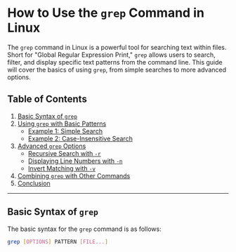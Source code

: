 # How to Use the `grep` Command in Linux

The `grep` command in Linux is a powerful tool for searching text within files. Short for "Global Regular Expression Print," `grep` allows users to search, filter, and display specific text patterns from the command line. This guide will cover the basics of using `grep`, from simple searches to more advanced options.

## Table of Contents
1. [Basic Syntax of `grep`](#basic-syntax-of-grep)
2. [Using `grep` with Basic Patterns](#using-grep-with-basic-patterns)
   - [Example 1: Simple Search](#example-1-simple-search)
   - [Example 2: Case-Insensitive Search](#example-2-case-insensitive-search)
3. [Advanced `grep` Options](#advanced-grep-options)
   - [Recursive Search with `-r`](#recursive-search-with--r)
   - [Displaying Line Numbers with `-n`](#displaying-line-numbers-with--n)
   - [Invert Matching with `-v`](#invert-matching-with--v)
4. [Combining `grep` with Other Commands](#combining-grep-with-other-commands)
5. [Conclusion](#conclusion)

---

## Basic Syntax of `grep`

The basic syntax for the `grep` command is as follows:

```bash
grep [OPTIONS] PATTERN [FILE...]